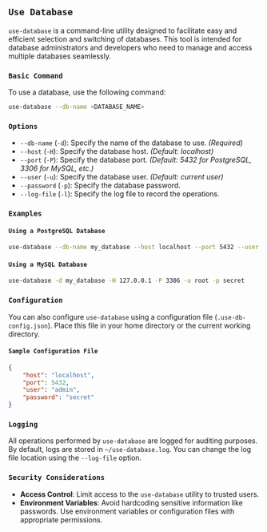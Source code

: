 

## `Use Database`

`use-database` is a command-line utility designed to facilitate easy and efficient selection and switching of databases. This tool is intended for database administrators and developers who need to manage and access multiple databases seamlessly.

### `Basic Command`

To use a database, use the following command:

```bash
use-database --db-name <DATABASE_NAME>
```

### `Options`

- `--db-name` (`-d`): Specify the name of the database to use. *(Required)*
- `--host` (`-H`): Specify the database host. *(Default: localhost)*
- `--port` (`-P`): Specify the database port. *(Default: 5432 for PostgreSQL, 3306 for MySQL, etc.)*
- `--user` (`-u`): Specify the database user. *(Default: current user)*
- `--password` (`-p`): Specify the database password.
- `--log-file` (`-l`): Specify the log file to record the operations.

### `Examples`

#### `Using a PostgreSQL Database`

```bash
use-database --db-name my_database --host localhost --port 5432 --user admin --password secret
```

#### `Using a MySQL Database`

```bash
use-database -d my_database -H 127.0.0.1 -P 3306 -u root -p secret
```

### `Configuration`

You can also configure `use-database` using a configuration file (`.use-db-config.json`). Place this file in your home directory or the current working directory.

#### `Sample Configuration File`

```json
{
    "host": "localhost",
    "port": 5432,
    "user": "admin",
    "password": "secret"
}
```

### `Logging`

All operations performed by `use-database` are logged for auditing purposes. By default, logs are stored in `~/use-database.log`. You can change the log file location using the `--log-file` option.

### `Security Considerations`

- **Access Control**: Limit access to the `use-database` utility to trusted users.
- **Environment Variables**: Avoid hardcoding sensitive information like passwords. Use environment variables or configuration files with appropriate permissions.